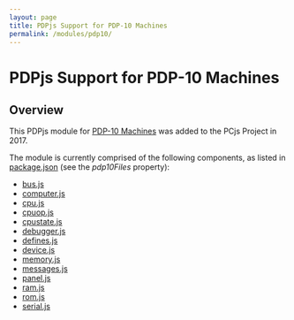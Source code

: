 ```yaml
---
layout: page
title: PDPjs Support for PDP-10 Machines
permalink: /modules/pdp10/
---
```


PDPjs Support for PDP-10 Machines
=================================

Overview
---

This PDPjs module for [PDP-10 Machines](/devices/pdp10/machine/) was added to the PCjs Project in 2017.

The module is currently comprised of the following components, as listed in [package.json](../../package.json)
(see the *pdp10Files* property):

* [bus.js](/modules/pdp10/lib/bus.js)
* [computer.js](/modules/pdp10/lib/computer.js)
* [cpu.js](/modules/pdp10/lib/cpu.js)
* [cpuop.js](/modules/pdp10/lib/cpuop.js)
* [cpustate.js](/modules/pdp10/lib/cpustate.js)
* [debugger.js](/modules/pdp10/lib/debugger.js)
* [defines.js](/modules/pdp10/lib/defines.js)
* [device.js](/modules/pdp10/lib/device.js)
* [memory.js](/modules/pdp10/lib/memory.js)
* [messages.js](/modules/pdp10/lib/messages.js)
* [panel.js](/modules/pdp10/lib/panel.js)
* [ram.js](/modules/pdp10/lib/ram.js)
* [rom.js](/modules/pdp10/lib/rom.js)
* [serial.js](/modules/pdp10/lib/serial.js)
